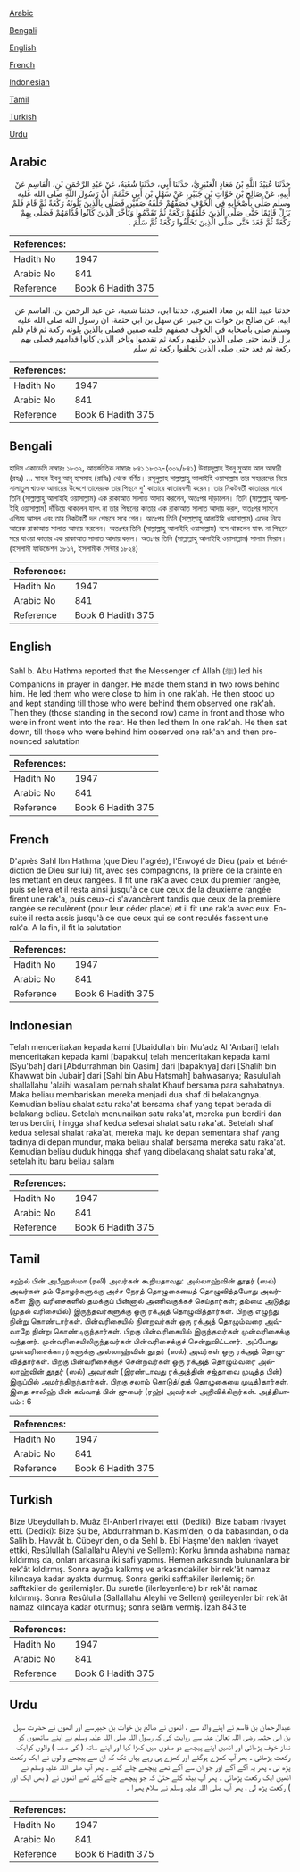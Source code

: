 [Arabic](#arabic)

[Bengali](#bengali)

[English](#english)

[French](#french)

[Indonesian](#indonesian)

[Tamil](#tamil)

[Turkish](#turkish)

[Urdu](#urdu)

## Arabic


<div dir="rtl" lang="ar" style={{fontSize:'larger',backgroundColor:'#f8f9fa',padding:20}}>
حَدَّثَنَا عُبَيْدُ اللَّهِ بْنُ مُعَاذٍ الْعَنْبَرِيُّ، حَدَّثَنَا أَبِي، حَدَّثَنَا شُعْبَةُ، عَنْ عَبْدِ الرَّحْمَنِ بْنِ، الْقَاسِمِ عَنْ أَبِيهِ، عَنْ صَالِحِ بْنِ خَوَّاتِ بْنِ جُبَيْرٍ، عَنْ سَهْلِ بْنِ أَبِي حَثْمَةَ، أَنَّ رَسُولَ اللَّهِ صلى الله عليه وسلم صَلَّى بِأَصْحَابِهِ فِي الْخَوْفِ فَصَفَّهُمْ خَلْفَهُ صَفَّيْنِ فَصَلَّى بِالَّذِينَ يَلُونَهُ رَكْعَةً ثُمَّ قَامَ فَلَمْ يَزَلْ قَائِمًا حَتَّى صَلَّى الَّذِينَ خَلْفَهُمْ رَكْعَةً ثُمَّ تَقَدَّمُوا وَتَأَخَّرَ الَّذِينَ كَانُوا قُدَّامَهُمْ فَصَلَّى بِهِمْ رَكْعَةً ثُمَّ قَعَدَ حَتَّى صَلَّى الَّذِينَ تَخَلَّفُوا رَكْعَةً ثُمَّ سَلَّمَ ‏.‏
</div>
<div style={{backgroundColor:'#f8f9fa',padding:20, marginBottom: 10}}><table> <thead> <tr> <th>References:</th> <th></th> </tr> </thead> <tbody><tr><td>Hadith No</td><td>1947</td></tr><tr><td>Arabic No</td><td>841</td></tr><tr><td>Reference</td><td>Book 6 Hadith 375</td></tr></tbody></table></div>


<div dir="rtl" lang="ar" style={{fontSize:'larger',backgroundColor:'#f8f9fa',padding:20}}>
حدثنا عبيد الله بن معاذ العنبري، حدثنا ابي، حدثنا شعبة، عن عبد الرحمن بن، القاسم عن ابيه، عن صالح بن خوات بن جبير، عن سهل بن ابي حثمة، ان رسول الله صلى الله عليه وسلم صلى باصحابه في الخوف فصفهم خلفه صفين فصلى بالذين يلونه ركعة ثم قام فلم يزل قايما حتى صلى الذين خلفهم ركعة ثم تقدموا وتاخر الذين كانوا قدامهم فصلى بهم ركعة ثم قعد حتى صلى الذين تخلفوا ركعة ثم سلم
</div>
<div style={{backgroundColor:'#f8f9fa',padding:20, marginBottom: 10}}><table> <thead> <tr> <th>References:</th> <th></th> </tr> </thead> <tbody><tr><td>Hadith No</td><td>1947</td></tr><tr><td>Arabic No</td><td>841</td></tr><tr><td>Reference</td><td>Book 6 Hadith 375</td></tr></tbody></table></div>

## Bengali


<div dir="ltr" lang="bn" style={{fontSize:'larger',backgroundColor:'#f8f9fa',padding:20}}>
হাদিস একাডেমি নাম্বারঃ ১৮৩২, আন্তর্জাতিক নাম্বারঃ ৮৪১ ১৮৩২-(৩০৯/৮৪১) উবায়দুল্লাহ ইবনু মুআয আল আম্বারী (রহঃ) ... সাহল ইবনু আবূ হাসমাহ (রাযিঃ) থেকে বর্ণিত। রসূলুল্লাহ সাল্লাল্লাহু আলাইহি ওয়াসাল্লাম তার সহচরদের নিয়ে সালাতুল খাওফ আদায়ের উদ্দেশে তাদেরকে তার পিছনে দু' কাতারে কাতারবন্দী করেন। তার নিকটবর্তী কাতারের সাথে তিনি (সাল্লাল্লাহু আলাইহি ওয়াসাল্লাম) এক রাকাআত সালাত আদায় করলেন, অতঃপর দাঁড়ালেন। তিনি (সাল্লাল্লাহু আলাইহি ওয়াসাল্লাম) দাঁড়িয়ে থাকলেন যাবৎ না তার পিছনের কাতার এক রাকাআত সালাত আদায় করল, অতঃপর সামনে এগিয়ে আসল এবং তার নিকটবর্তী দল পেছনে সরে গেল। অতঃপর তিনি (সাল্লাল্লাহু আলাইহি ওয়াসাল্লাম) এদের নিয়ে আরেক রাকাআত সালাত আদায় করলেন। অতঃপর তিনি (সাল্লাল্লাহু আলাইহি ওয়াসাল্লাম) বসে থাকলেন যাবৎ না পিছনে সরে যাওয়া কাতার এক রাকাআত সালাত আদায় করল। অতঃপর তিনি (সাল্লাল্লাহু আলাইহি ওয়াসাল্লাম) সালাম ফিরান। (ইসলামী ফাউন্ডেশন ১৮১৭, ইসলামীক সেন্টার ১৮২৪)
</div>
<div style={{backgroundColor:'#f8f9fa',padding:20, marginBottom: 10}}><table> <thead> <tr> <th>References:</th> <th></th> </tr> </thead> <tbody><tr><td>Hadith No</td><td>1947</td></tr><tr><td>Arabic No</td><td>841</td></tr><tr><td>Reference</td><td>Book 6 Hadith 375</td></tr></tbody></table></div>

## English


<div dir="ltr" lang="en" style={{fontSize:'larger',backgroundColor:'#f8f9fa',padding:20}}>
Sahl b. Abu Hathma reported that the Messenger of Allah (ﷺ) led his Companions in prayer in danger. He made them stand in two rows behind him. He led them who were close to him in one rak'ah. He then stood up and kept standing till those who were behind them observed one rak'ah. Then they (those standing in the second row) came in front and those who were in front went into the rear. He then led them In one rak'ah. He then sat down, till those who were behind him observed one rak'ah and then pronounced salutation
</div>
<div style={{backgroundColor:'#f8f9fa',padding:20, marginBottom: 10}}><table> <thead> <tr> <th>References:</th> <th></th> </tr> </thead> <tbody><tr><td>Hadith No</td><td>1947</td></tr><tr><td>Arabic No</td><td>841</td></tr><tr><td>Reference</td><td>Book 6 Hadith 375</td></tr></tbody></table></div>

## French


<div dir="ltr" lang="fr" style={{fontSize:'larger',backgroundColor:'#f8f9fa',padding:20}}>
D'après Sahl Ibn Hathma (que Dieu l'agrée), l'Envoyé de Dieu (paix et bénédiction de Dieu sur lui) fit, avec ses compagnons, la prière de la crainte en les mettant en deux rangées. Il fit une rak'a avec ceux du premier rangée, puis se leva et il resta ainsi jusqu'à ce que ceux de la deuxième rangée firent une rak'a, puis ceux-ci s'avancèrent tandis que ceux de la première rangée se reculèrent (pour leur céder place) et il fit une rak'a avec eux. Ensuite il resta assis jusqu'à ce que ceux qui se sont reculés fassent une rak'a. A la fin, il fit la salutation
</div>
<div style={{backgroundColor:'#f8f9fa',padding:20, marginBottom: 10}}><table> <thead> <tr> <th>References:</th> <th></th> </tr> </thead> <tbody><tr><td>Hadith No</td><td>1947</td></tr><tr><td>Arabic No</td><td>841</td></tr><tr><td>Reference</td><td>Book 6 Hadith 375</td></tr></tbody></table></div>

## Indonesian


<div dir="ltr" lang="id" style={{fontSize:'larger',backgroundColor:'#f8f9fa',padding:20}}>
Telah menceritakan kepada kami [Ubaidullah bin Mu'adz Al 'Anbari] telah menceritakan kepada kami [bapakku] telah menceritakan kepada kami [Syu'bah] dari [Abdurrahman bin Qasim] dari [bapaknya] dari [Shalih bin Khawwat bin Jubair] dari [Sahl bin Abu Hatsmah] bahwasanya; Rasulullah shallallahu 'alaihi wasallam pernah shalat Khauf bersama para sahabatnya. Maka beliau membariskan mereka menjadi dua shaf di belakangnya. Kemudian beliau shalat satu raka'at bersama shaf yang tepat berada di belakang beliau. Setelah menunaikan satu raka'at, mereka pun berdiri dan terus berdiri, hingga shaf kedua selesai shalat satu raka'at. Setelah shaf kedua selesai shalat raka'at, mereka maju ke depan sementara shaf yang tadinya di depan mundur, maka beliau shalaf bersama mereka satu raka'at. Kemudian beliau duduk hingga shaf yang dibelakang shalat satu raka'at, setelah itu baru beliau salam
</div>
<div style={{backgroundColor:'#f8f9fa',padding:20, marginBottom: 10}}><table> <thead> <tr> <th>References:</th> <th></th> </tr> </thead> <tbody><tr><td>Hadith No</td><td>1947</td></tr><tr><td>Arabic No</td><td>841</td></tr><tr><td>Reference</td><td>Book 6 Hadith 375</td></tr></tbody></table></div>

## Tamil


<div dir="ltr" lang="ta" style={{fontSize:'larger',backgroundColor:'#f8f9fa',padding:20}}>
சஹ்ல் பின் அபீஹஸ்மா (ரலி) அவர்கள் கூறியதாவது: அல்லாஹ்வின் தூதர் (ஸல்) அவர்கள் தம் தோழர்களுக்கு அச்ச நேரத் தொழுகையைத் தொழுவித்தபோது அவர்களை இரு வரிசைகளில் தமக்குப் பின்னால் அணிவகுக்கச் செய்தார்கள்; தம்மை அடுத்து (முதல் வரிசையில்) இருந்தவர்களுக்கு ஒரு ரக்அத் தொழுவித்தார்கள். பிறகு எழுந்து நின்று கொண்டார்கள். பின்வரிசையில் நின்றவர்கள் ஒரு ரக்அத் தொழும்வரை அவ்வாறே நின்று கொண்டிருந்தார்கள். பிறகு பின்வரிசையில் இருந்தவர்கள் முன்வரிசைக்கு வந்தனர். முன்வரிசையிலிருந்தவர்கள் பின்வரிசைக்குச் சென்றுவிட்டனர். அப்போது முன்வரிசைக்காரர்களுக்கு அல்லாஹ்வின் தூதர் (ஸல்) அவர்கள் ஒரு ரக்அத் தொழுவித்தார்கள். பிறகு பின்வரிசைக்குச் சென்றவர்கள் ஒரு ரக்அத் தொழும்வரை அல்லாஹ்வின் தூதர் (ஸல்) அவர்கள் (இரண்டாவது ரக்அத்தின் சஜ்தாவை முடித்த பின்) இருப்பில் அமர்ந்திருந்தார்கள். பிறகு சலாம் கொடுத்(துத் தொழுகையை முடித்)தார்கள். இதை சாலிஹ் பின் கவ்வாத் பின் ஜுபைர் (ரஹ்) அவர்கள் அறிவிக்கிறார்கள். அத்தியாயம் : 6
</div>
<div style={{backgroundColor:'#f8f9fa',padding:20, marginBottom: 10}}><table> <thead> <tr> <th>References:</th> <th></th> </tr> </thead> <tbody><tr><td>Hadith No</td><td>1947</td></tr><tr><td>Arabic No</td><td>841</td></tr><tr><td>Reference</td><td>Book 6 Hadith 375</td></tr></tbody></table></div>

## Turkish


<div dir="ltr" lang="tr" style={{fontSize:'larger',backgroundColor:'#f8f9fa',padding:20}}>
Bize Ubeydullah b. Muâz El-Anberî rivayet etti. (Dediki): Bize babam rivayet etti. (Dediki): Bize Şu'be, Abdurrahman b. Kasim'den, o da babasından, o da Salih b. Havvât b. Cübeyr'den, o da Sehl b. Ebî Haşme'den naklen rivayet ettiki, ResûluIIah (Sallallahu Aleyhi ve Sellem): Korku ânında ashabına namaz kıldırmış da, onları arkasına iki safi yapmış. Hemen arkasında bulunanlara bir rek'ât kıldırmış. Sonra ayağa kalkmış ve arkasındakiler bir rek'ât namaz kilıncaya kadar ayakta durmuş. Sonra geriki safftakiler ilerlemiş; ön safftakiler de gerilemişler. Bu suretle (ilerleyenlere) bir rek'ât namaz kıldırmış. Sonra Resûlulla (Sallallahu Aleyhi ve Sellem) gerileyenler bir rek'ât namaz kılıncaya kadar oturmuş; sonra selâm vermiş. İzah 843 te
</div>
<div style={{backgroundColor:'#f8f9fa',padding:20, marginBottom: 10}}><table> <thead> <tr> <th>References:</th> <th></th> </tr> </thead> <tbody><tr><td>Hadith No</td><td>1947</td></tr><tr><td>Arabic No</td><td>841</td></tr><tr><td>Reference</td><td>Book 6 Hadith 375</td></tr></tbody></table></div>

## Urdu


<div dir="rtl" lang="ur" style={{fontSize:'larger',backgroundColor:'#f8f9fa',padding:20}}>
عبدالرحمان بن قاسم نے اپنے والد سے ، انھوں نے صالح بن خوات بن جبیرسے اور انھوں نے حضرت سہل بن ابی حثمہ رضی اللہ تعالیٰ عنہ سے روایت کی کہ رسول اللہ صلی اللہ علیہ وسلم نے اپنے ساتھیوں کو نماز خوف پڑھائی اور انھیں اپنے پیچھے دو صفوں میں کھڑا کیا اور اپنے ساتھ ( کی صف ) والوں کوایک رکعت پڑھائی ۔ پھر آپ کھڑے ہوگئے اور کھڑے ہی رہے یہاں تک کہ ان سے پیچھے والوں نے ایک رکعت پڑھ لی ، پھر یہ آگے آگے اور جو ان سے آگے تھے پیچھے چلے گئے ۔ پھر آپ صلی اللہ علیہ وسلم نے انھیں ایک رکعت پڑھائی ۔ پھر آپ بیٹھ گئے حتیٰ کہ جو پیچھے چلے گئے تھے انھوں نے ( بھی ایک اور ) رکعت پڑھ لی ، پھر آپ صلی اللہ علیہ وسلم نے سلام پھیرا ۔
</div>
<div style={{backgroundColor:'#f8f9fa',padding:20, marginBottom: 10}}><table> <thead> <tr> <th>References:</th> <th></th> </tr> </thead> <tbody><tr><td>Hadith No</td><td>1947</td></tr><tr><td>Arabic No</td><td>841</td></tr><tr><td>Reference</td><td>Book 6 Hadith 375</td></tr></tbody></table></div>